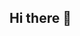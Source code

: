 ## Hi there 👋

<!--
**aninha17102/aninha17102** is a ✨ _special_ ✨ repository because its `README.md` (this file) appears on your GitHub profile.
Meu nome e Ana clara Franco 
Sou estudante do primeiro ano do ensio médio 📚 
Tenho 15 anos 








